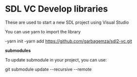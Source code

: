 # SDL VC Develop libraries

These are used to start a new SDL project using Visual Studio

You can use yarn to import the library

-yarn init
-yarn add https://github.com/garbagemza/sdl2-vc.git


**submodules**

To update submodule in your project, you can use:

git submodule update --recursive --remote

